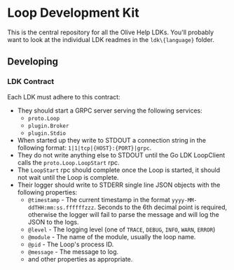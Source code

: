 # Loop Development Kit

This is the central repository for all the Olive Help LDKs. You'll probably want to look at the individual LDK readmes in the `ldk\{language}` folder.

## Developing

### LDK Contract

Each LDK must adhere to this contract:

- They should start a GRPC server serving the following services:
    - `proto.Loop`
    - `plugin.Broker`
    - `plugin.Stdio`
- When started up they write to STDOUT a connection string in the following format: `1|1|tcp|{HOST}:{PORT}|grpc`.
- They do not write anything else to STDOUT until the Go LDK LoopClient calls the `proto.Loop.LoopStart` rpc.
- The `LoopStart` rpc should complete once the Loop is started, it should not wait until the Loop is complete.
- Their logger should write to STDERR single line JSON objects with the following properties:
  - `@timestamp` - The current timestamp in the format `yyyy-MM-ddTHH:mm:ss.ffffffzzz`. Seconds to the 6th decimal point is required, otherwise the logger will fail to parse the message and will log the JSON to the logs.
  - `@level` - The logging level (one of `TRACE`, `DEBUG`, `INFO`, `WARN`, `ERROR`)
  - `@module` - The name of the module, usually the loop name.
  - `@pid` - The Loop's process ID.
  - `@message` - The message to log.
  - and other properties as appropriate.
 
